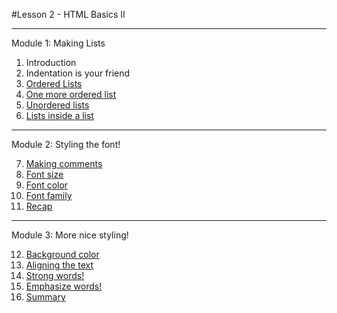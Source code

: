 #Lesson 2 - HTML Basics II

----------
Module 1: Making Lists

1. Introduction
2. Indentation is your friend
3. [Ordered Lists](Module1/ex3.html)
4. [One more ordered list](Module1/ex4.html)
5. [Unordered lists](Module1/ex5.html)
6. [Lists inside a list](Module1/ex6.html)

----------
Module 2: Styling the font!

7. [Making comments](Module2/ex7.html)
8. [Font size]()
9. [Font color]()
10. [Font family]()
11. [Recap]()

----------
Module 3: More nice styling!

12. [Background color]()
13. [Aligning the text]()
14. [Strong words!]()
15. [Emphasize words!]()
16. [Summary]()
